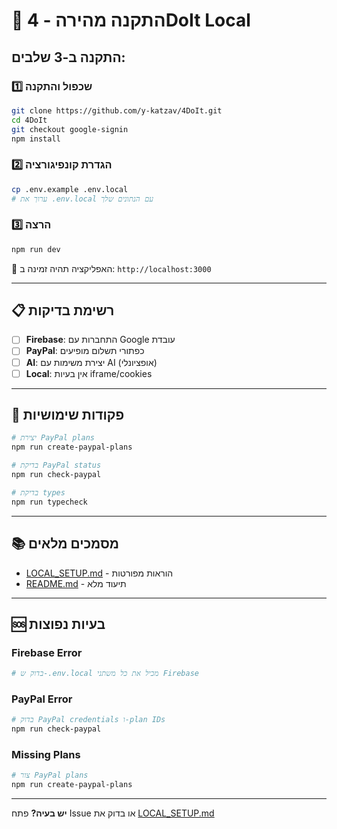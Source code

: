 # 🚀 התקנה מהירה - 4DoIt Local

## התקנה ב-3 שלבים:

### 1️⃣ שכפול והתקנה
```bash
git clone https://github.com/y-katzav/4DoIt.git
cd 4DoIt
git checkout google-signin
npm install
```

### 2️⃣ הגדרת קונפיגורציה
```bash
cp .env.example .env.local
# ערוך את .env.local עם הנתונים שלך
```

### 3️⃣ הרצה
```bash
npm run dev
```

🎉 האפליקציה תהיה זמינה ב: `http://localhost:3000`

---

## 📋 רשימת בדיקות

- [ ] **Firebase**: התחברות עם Google עובדת
- [ ] **PayPal**: כפתורי תשלום מופיעים
- [ ] **AI**: יצירת משימות עם AI (אופציונלי)
- [ ] **Local**: אין בעיות iframe/cookies

---

## 🔧 פקודות שימושיות

```bash
# יצירת PayPal plans
npm run create-paypal-plans

# בדיקת PayPal status
npm run check-paypal

# בדיקת types
npm run typecheck
```

---

## 📚 מסמכים מלאים
- [LOCAL_SETUP.md](./LOCAL_SETUP.md) - הוראות מפורטות
- [README.md](./README.md) - תיעוד מלא

---

## 🆘 בעיות נפוצות

### Firebase Error
```bash
# בדוק ש-.env.local מכיל את כל משתני Firebase
```

### PayPal Error
```bash
# בדוק PayPal credentials ו-plan IDs
npm run check-paypal
```

### Missing Plans
```bash
# צור PayPal plans
npm run create-paypal-plans
```

---

**יש בעיה?** פתח Issue או בדוק את [LOCAL_SETUP.md](./LOCAL_SETUP.md)
